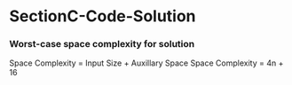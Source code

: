 # SectionC-Code-Solution
### Worst-case space complexity for solution
Space Complexity = Input Size + Auxillary Space
Space Complexity = 4n + 16
